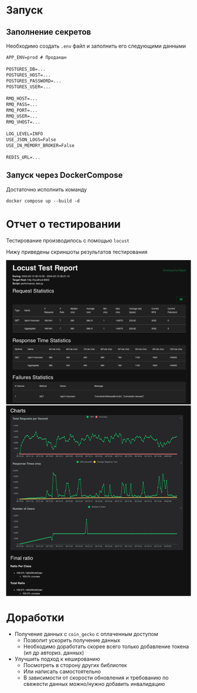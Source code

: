 # Запуск

## Заполнение секретов

Необходимо создать `.env` файл и заполнить его следующими данными 
```
APP_ENV=prod # Продакшн

POSTGRES_DB=...
POSTGRES_HOST=...
POSTGRES_PASSWORD=...
POSTGRES_USER=...

RMQ_HOST=...
RMQ_PASS=...
RMQ_PORT=...
RMQ_USER=...
RMQ_VHOST=...

LOG_LEVEL=INFO
USE_JSON_LOGS=False
USE_IN_MEMORY_BROKER=False

REDIS_URL=...
```

## Запуск через DockerCompose
Достаточно исполнить команду

```shell
docker compose up --build -d
```

# Отчет о тестировании

Тестирование производилось с помощью `locust`

Нижу приведены скриншоты результатов тестирования

![](images/img.png)
![](images/img_1.png)

# Доработки
- Получение данных с `coin_gecko` с оплаченным доступом
  - Позволит ускорить получение данных
  - Необходимо доработать скорее всего только добавление токена (ил др авториз. данных)
- Улучшить подход к кешированию
  - Посмотреть в сторону других библиотек
  - Или написать самостоятельно
  - В зависимости от скорости обновления и требованию по свежести данных можно/нужно добавить инвалидацию